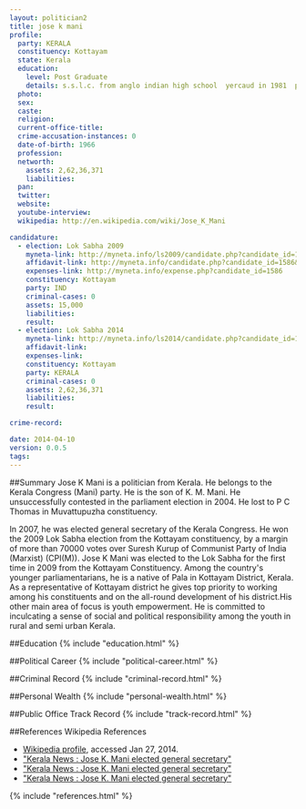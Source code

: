 ```yaml
---
layout: politician2
title: jose k mani
profile: 
  party: KERALA
  constituency: Kottayam
  state: Kerala
  education: 
    level: Post Graduate
    details: s.s.l.c. from anglo indian high school  yercaud in 1981  plus two from department of govt. examinations madras in 1983  b.com from loyoia college madras in 1986  m.b.a. from barathiyar university in 1988
  photo: 
  sex: 
  caste: 
  religion: 
  current-office-title: 
  crime-accusation-instances: 0
  date-of-birth: 1966
  profession: 
  networth: 
    assets: 2,62,36,371
    liabilities: 
  pan: 
  twitter: 
  website: 
  youtube-interview: 
  wikipedia: http://en.wikipedia.com/wiki/Jose_K_Mani

candidature: 
  - election: Lok Sabha 2009
    myneta-link: http://myneta.info/ls2009/candidate.php?candidate_id=1586
    affidavit-link: http://myneta.info/candidate.php?candidate_id=1586&scan=original
    expenses-link: http://myneta.info/expense.php?candidate_id=1586
    constituency: Kottayam 
    party: IND
    criminal-cases: 0
    assets: 15,000
    liabilities: 
    result:  
  - election: Lok Sabha 2014
    myneta-link: http://myneta.info/ls2014/candidate.php?candidate_id=11
    affidavit-link: 
    expenses-link: 
    constituency: Kottayam 
    party: KERALA
    criminal-cases: 0
    assets: 2,62,36,371
    liabilities: 
    result:  

crime-record: 

date: 2014-04-10
version: 0.0.5
tags: 
---
```


##Summary
Jose K Mani is a politician from Kerala. He belongs to the Kerala Congress (Mani) party. He is the son of K. M. Mani. He unsuccessfully contested in the parliament election in 2004. He lost to P C Thomas in Muvattupuzha constituency.

In 2007, he was elected general secretary of the Kerala Congress. He won the 2009 Lok Sabha election from the Kottayam constituency, by a margin of more than 70000 votes over Suresh Kurup of Communist Party of India (Marxist) (CPI(M)). Jose K Mani was elected to the Lok Sabha for the first time in 2009 from the Kottayam Constituency. Among the country's younger parliamentarians, he is a native of Pala in Kottayam District, Kerala. As a representative of Kottayam district he gives top priority to working among his constituents and on the all-round development of his district.His other main area of focus is youth empowerment. He is committed to inculcating a sense of social and political responsibility among the youth in rural and semi urban Kerala.


##Education
{% include "education.html" %}


##Political Career
{% include "political-career.html" %}


##Criminal Record
{% include "criminal-record.html" %}


##Personal Wealth
{% include "personal-wealth.html" %}


##Public Office Track Record
{% include "track-record.html" %}


##References
Wikipedia References
- [Wikipedia profile]({{page.profile.wikipedia}}), accessed Jan 27, 2014.
- ["Kerala News : Jose K. Mani elected general secretary"][wiki1]
- ["Kerala News : Jose K. Mani elected general secretary"][wiki2]
- ["Kerala News : Jose K. Mani elected general secretary"][wiki3]

[wiki1]: http://www.hindu.com/2007/09/30/stories/2007093053980600.htm
[wiki2]: http://ibnlive.in.com/politics/electionstats/candidate/jose%20k%20mani.html
[wiki3]: /wiki/CNN-IBN


{% include "references.html" %}
